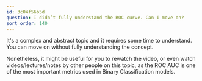 ```yaml
---
id: 3c04f56b5d
question: I didn’t fully understand the ROC curve. Can I move on?
sort_order: 140
---
```


It's a complex and abstract topic and it requires some time to understand. You can move on without fully understanding the concept.

Nonetheless, it might be useful for you to rewatch the video, or even watch videos/lectures/notes by other people on this topic, as the ROC AUC is one of the most important metrics used in Binary Classification models.